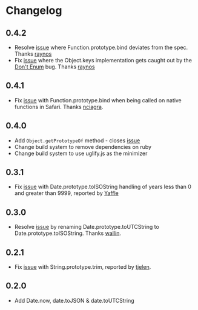 # Changelog

## 0.4.2

* Resolve [issue](https://github.com/olivernn/augment.js/issues/12) where Function.prototype.bind deviates from the spec.  Thanks [raynos](https://github.com/raynos)
* Fix [issue](https://github.com/olivernn/augment.js/issues/11) where the Object.keys implementation gets caught out by the [Don't Enum](https://developer.mozilla.org/en/ECMAScript_DontEnum_attribute) bug.  Thanks [raynos](https://github.com/raynos)

## 0.4.1

* Fix [issue](https://github.com/olivernn/augment.js/pull/9) with Function.prototype.bind when being called on native functions in Safari.  Thanks [nciagra](https://github.com/nciagra).

## 0.4.0

* Add `Object.getPrototypeOf` method - closes [issue](https://github.com/olivernn/augment.js/issues/6)
* Change build system to remove dependencies on ruby
* Change build system to use uglify.js as the minimizer

## 0.3.1

* Fix [issue](https://github.com/olivernn/augment.js/issues/8) with Date.prototype.toISOString handling of years less than 0 and greater than 9999, reported by [Yaffle](https://github.com/Yaffle)

## 0.3.0

* Resolve [issue](https://github.com/olivernn/augment.js/pull/4) by renaming Date.prototype.toUTCString to Date.prototype.toISOString.  Thanks [wallin](https://github.com/wallin).

## 0.2.1

* Fix [issue](https://github.com/olivernn/augment.js/issues/1) with String.prototype.trim, reported by [tjelen](https://github.com/tjelen).

## 0.2.0

* Add Date.now, date.toJSON & date.toUTCString